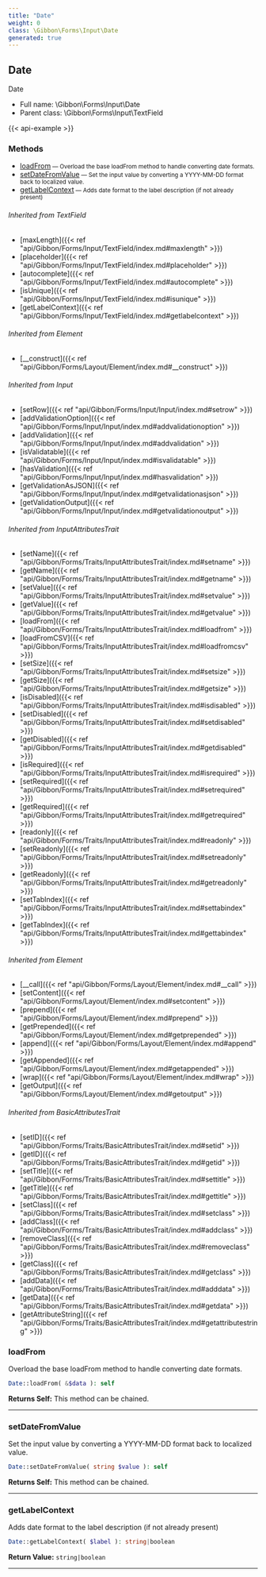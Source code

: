 ```yaml
---
title: "Date"
weight: 0
class: \Gibbon\Forms\Input\Date
generated: true
---
```


## Date

Date



* Full name: \Gibbon\Forms\Input\Date
* Parent class: \Gibbon\Forms\Input\TextField

{{< api-example >}} 



### Methods

- [loadFrom](#loadfrom)<small> — Overload the base loadFrom method to handle converting date formats.</small>
- [setDateFromValue](#setdatefromvalue)<small> — Set the input value by converting a YYYY-MM-DD format back to localized value.</small>
- [getLabelContext](#getlabelcontext)<small> — Adds date format to the label description (if not already present)</small>




###### Inherited from TextField
- [maxLength]({{< ref "api/Gibbon/Forms/Input/TextField/index.md#maxlength" >}})
- [placeholder]({{< ref "api/Gibbon/Forms/Input/TextField/index.md#placeholder" >}})
- [autocomplete]({{< ref "api/Gibbon/Forms/Input/TextField/index.md#autocomplete" >}})
- [isUnique]({{< ref "api/Gibbon/Forms/Input/TextField/index.md#isunique" >}})
- [getLabelContext]({{< ref "api/Gibbon/Forms/Input/TextField/index.md#getlabelcontext" >}})

###### Inherited from Element
- [__construct]({{< ref "api/Gibbon/Forms/Layout/Element/index.md#__construct" >}})

###### Inherited from Input
- [setRow]({{< ref "api/Gibbon/Forms/Input/Input/index.md#setrow" >}})
- [addValidationOption]({{< ref "api/Gibbon/Forms/Input/Input/index.md#addvalidationoption" >}})
- [addValidation]({{< ref "api/Gibbon/Forms/Input/Input/index.md#addvalidation" >}})
- [isValidatable]({{< ref "api/Gibbon/Forms/Input/Input/index.md#isvalidatable" >}})
- [hasValidation]({{< ref "api/Gibbon/Forms/Input/Input/index.md#hasvalidation" >}})
- [getValidationAsJSON]({{< ref "api/Gibbon/Forms/Input/Input/index.md#getvalidationasjson" >}})
- [getValidationOutput]({{< ref "api/Gibbon/Forms/Input/Input/index.md#getvalidationoutput" >}})

###### Inherited from InputAttributesTrait
- [setName]({{< ref "api/Gibbon/Forms/Traits/InputAttributesTrait/index.md#setname" >}})
- [getName]({{< ref "api/Gibbon/Forms/Traits/InputAttributesTrait/index.md#getname" >}})
- [setValue]({{< ref "api/Gibbon/Forms/Traits/InputAttributesTrait/index.md#setvalue" >}})
- [getValue]({{< ref "api/Gibbon/Forms/Traits/InputAttributesTrait/index.md#getvalue" >}})
- [loadFrom]({{< ref "api/Gibbon/Forms/Traits/InputAttributesTrait/index.md#loadfrom" >}})
- [loadFromCSV]({{< ref "api/Gibbon/Forms/Traits/InputAttributesTrait/index.md#loadfromcsv" >}})
- [setSize]({{< ref "api/Gibbon/Forms/Traits/InputAttributesTrait/index.md#setsize" >}})
- [getSize]({{< ref "api/Gibbon/Forms/Traits/InputAttributesTrait/index.md#getsize" >}})
- [isDisabled]({{< ref "api/Gibbon/Forms/Traits/InputAttributesTrait/index.md#isdisabled" >}})
- [setDisabled]({{< ref "api/Gibbon/Forms/Traits/InputAttributesTrait/index.md#setdisabled" >}})
- [getDisabled]({{< ref "api/Gibbon/Forms/Traits/InputAttributesTrait/index.md#getdisabled" >}})
- [isRequired]({{< ref "api/Gibbon/Forms/Traits/InputAttributesTrait/index.md#isrequired" >}})
- [setRequired]({{< ref "api/Gibbon/Forms/Traits/InputAttributesTrait/index.md#setrequired" >}})
- [getRequired]({{< ref "api/Gibbon/Forms/Traits/InputAttributesTrait/index.md#getrequired" >}})
- [readonly]({{< ref "api/Gibbon/Forms/Traits/InputAttributesTrait/index.md#readonly" >}})
- [setReadonly]({{< ref "api/Gibbon/Forms/Traits/InputAttributesTrait/index.md#setreadonly" >}})
- [getReadonly]({{< ref "api/Gibbon/Forms/Traits/InputAttributesTrait/index.md#getreadonly" >}})
- [setTabIndex]({{< ref "api/Gibbon/Forms/Traits/InputAttributesTrait/index.md#settabindex" >}})
- [getTabIndex]({{< ref "api/Gibbon/Forms/Traits/InputAttributesTrait/index.md#gettabindex" >}})

###### Inherited from Element
- [__call]({{< ref "api/Gibbon/Forms/Layout/Element/index.md#__call" >}})
- [setContent]({{< ref "api/Gibbon/Forms/Layout/Element/index.md#setcontent" >}})
- [prepend]({{< ref "api/Gibbon/Forms/Layout/Element/index.md#prepend" >}})
- [getPrepended]({{< ref "api/Gibbon/Forms/Layout/Element/index.md#getprepended" >}})
- [append]({{< ref "api/Gibbon/Forms/Layout/Element/index.md#append" >}})
- [getAppended]({{< ref "api/Gibbon/Forms/Layout/Element/index.md#getappended" >}})
- [wrap]({{< ref "api/Gibbon/Forms/Layout/Element/index.md#wrap" >}})
- [getOutput]({{< ref "api/Gibbon/Forms/Layout/Element/index.md#getoutput" >}})

###### Inherited from BasicAttributesTrait
- [setID]({{< ref "api/Gibbon/Forms/Traits/BasicAttributesTrait/index.md#setid" >}})
- [getID]({{< ref "api/Gibbon/Forms/Traits/BasicAttributesTrait/index.md#getid" >}})
- [setTitle]({{< ref "api/Gibbon/Forms/Traits/BasicAttributesTrait/index.md#settitle" >}})
- [getTitle]({{< ref "api/Gibbon/Forms/Traits/BasicAttributesTrait/index.md#gettitle" >}})
- [setClass]({{< ref "api/Gibbon/Forms/Traits/BasicAttributesTrait/index.md#setclass" >}})
- [addClass]({{< ref "api/Gibbon/Forms/Traits/BasicAttributesTrait/index.md#addclass" >}})
- [removeClass]({{< ref "api/Gibbon/Forms/Traits/BasicAttributesTrait/index.md#removeclass" >}})
- [getClass]({{< ref "api/Gibbon/Forms/Traits/BasicAttributesTrait/index.md#getclass" >}})
- [addData]({{< ref "api/Gibbon/Forms/Traits/BasicAttributesTrait/index.md#adddata" >}})
- [getData]({{< ref "api/Gibbon/Forms/Traits/BasicAttributesTrait/index.md#getdata" >}})
- [getAttributeString]({{< ref "api/Gibbon/Forms/Traits/BasicAttributesTrait/index.md#getattributestring" >}})



### loadFrom

Overload the base loadFrom method to handle converting date formats.

```php
Date::loadFrom( &$data ): self
```






**Returns Self:** This method can be chained.



---

### setDateFromValue

Set the input value by converting a YYYY-MM-DD format back to localized value.

```php
Date::setDateFromValue( string $value ): self
```






**Returns Self:** This method can be chained.



---

### getLabelContext

Adds date format to the label description (if not already present)

```php
Date::getLabelContext( $label ): string|boolean
```






**Return Value:**
`string|boolean`  



---

